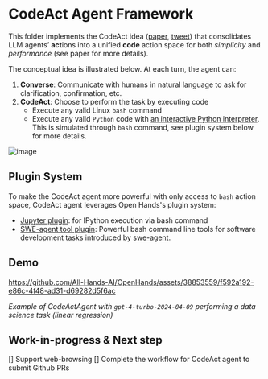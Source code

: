 # CodeAct Agent Framework

This folder implements the CodeAct idea ([paper](https://arxiv.org/abs/2402.01030), [tweet](https://twitter.com/xingyaow_/status/1754556835703751087)) that consolidates LLM agents’ **act**ions into a unified **code** action space for both *simplicity* and *performance* (see paper for more details).

The conceptual idea is illustrated below. At each turn, the agent can:

1. **Converse**: Communicate with humans in natural language to ask for clarification, confirmation, etc.
2. **CodeAct**: Choose to perform the task by executing code
   - Execute any valid Linux `bash` command
   - Execute any valid `Python` code with [an interactive Python interpreter](https://ipython.org/). This is simulated through `bash` command, see plugin system below for more details.

![image](https://github.com/All-Hands-AI/OpenHands/assets/38853559/92b622e3-72ad-4a61-8f41-8c040b6d5fb3)

## Plugin System

To make the CodeAct agent more powerful with only access to `bash` action space, CodeAct agent leverages Open Hands's plugin system:
- [Jupyter plugin](https://github.com/All-Hands-AI/OpenHands/tree/main/openhands/runtime/plugins/jupyter): for IPython execution via bash command
- [SWE-agent tool plugin](https://github.com/All-Hands-AI/OpenHands/tree/main/openhands/runtime/plugins/swe_agent_commands): Powerful bash command line tools for software development tasks introduced by [swe-agent](https://github.com/princeton-nlp/swe-agent).

## Demo

https://github.com/All-Hands-AI/OpenHands/assets/38853559/f592a192-e86c-4f48-ad31-d69282d5f6ac

*Example of CodeActAgent with `gpt-4-turbo-2024-04-09` performing a data science task (linear regression)*

## Work-in-progress & Next step

[] Support web-browsing
[] Complete the workflow for CodeAct agent to submit Github PRs

